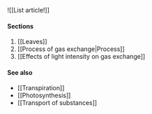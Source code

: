 ![[List article!]]

#### Sections
1. [[Leaves]]
2. [[Process of gas exchange|Process]]
3. [[Effects of light intensity on gas exchange]]

#### See also
- [[Transpiration]]
- [[Photosynthesis]]
- [[Transport of substances]]

